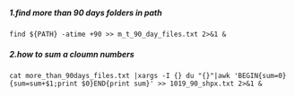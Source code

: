 ##### 1.find more than 90 days folders in path
```
find ${PATH} -atime +90 >> m_t_90_day_files.txt 2>&1 &
```

##### 2.how to sum a cloumn numbers
```shell
cat more_than_90days_files.txt |xargs -I {} du "{}"|awk 'BEGIN{sum=0}{sum=sum+$1;print $0}END{print sum}' >> 1019_90_shpx.txt 2>&1 &
```
